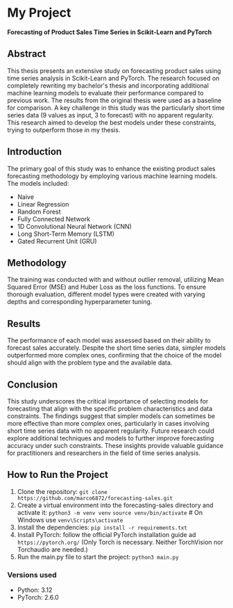 # My Project

**Forecasting of Product Sales Time Series in Scikit-Learn and PyTorch**

## Abstract

This thesis presents an extensive study on forecasting product sales using time series analysis in Scikit-Learn and PyTorch. The research focused on completely rewriting my bachelor's thesis and incorporating additional machine learning models to evaluate their performance compared to previous work. The results from the original thesis were used as a baseline for comparison. A key challenge in this study was the particularly short time series data (9 values as input, 3 to forecast) with no apparent regularity. This research aimed to develop the best models under these constraints, trying to outperform those in my thesis.

## Introduction

The primary goal of this study was to enhance the existing product sales forecasting methodology by employing various machine learning models. The models included:
- Naive
- Linear Regression
- Random Forest
- Fully Connected Network
- 1D Convolutional Neural Network (CNN)
- Long Short-Term Memory (LSTM)
- Gated Recurrent Unit (GRU)

## Methodology

The training was conducted with and without outlier removal, utilizing Mean Squared Error (MSE) and Huber Loss as the loss functions. To ensure thorough evaluation, different model types were created with varying depths and corresponding hyperparameter tuning.

## Results

The performance of each model was assessed based on their ability to forecast sales accurately. Despite the short time series data, simpler models outperformed more complex ones, confirming that the choice of the model should align with the problem type and the available data.

## Conclusion

This study underscores the critical importance of selecting models for forecasting that align with the specific problem characteristics and data constraints. The findings suggest that simpler models can sometimes be more effective than more complex ones, particularly in cases involving short time series data with no apparent regularity. Future research could explore additional techniques and models to further improve forecasting accuracy under such constraints. These insights provide valuable guidance for practitioners and researchers in the field of time series analysis.

## How to Run the Project

1. Clone the repository:
   `git clone https://github.com/marco6872/forecasting-sales.git`
2. Create a virtual environment into the forecasting-sales directory and activate it:
   `python3 -m venv venv`
   `source venv/bin/activate`   # On Windows use `venv\Scripts\activate`
3. Install the dependencies:
   `pip install -r requirements.txt`
4. Install PyTorch:
   follow the official PyTorch installation guide ad `https://pytorch.org/`
   (Only Torch is necessary. Neither TorchVision nor Torchaudio are needed.)
5. Run the main.py file to start the project:
   `python3 main.py`

### Versions used

-  Python: 3.12
-  PyTorch: 2.6.0
   
